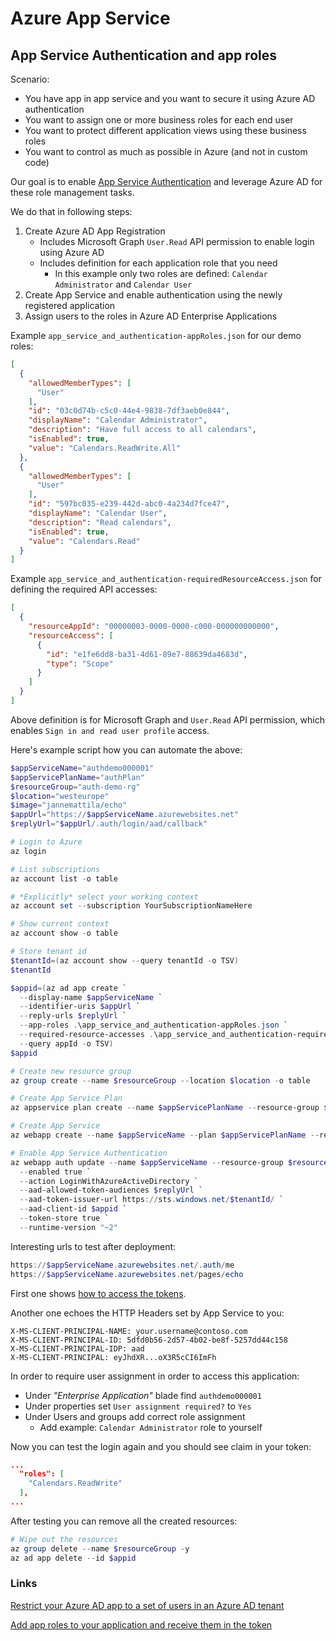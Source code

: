 # Azure App Service

## App Service Authentication and app roles

Scenario:
- You have app in app service and you want to secure it using Azure AD authentication
- You want to assign one or more business roles for each end user
- You want to protect different application views using these business roles
- You want to control as much as possible in Azure (and not in custom code)

Our goal is to enable
[App Service Authentication](https://docs.microsoft.com/en-us/azure/app-service/overview-authentication-authorization)
and leverage Azure AD for these role management tasks.

We do that in following steps:

1. Create Azure AD App Registration
    - Includes Microsoft Graph `User.Read` API permission to enable login using Azure AD
    - Includes definition for each application role that you need
        - In this example only two roles are defined: `Calendar Administrator` and `Calendar User`
2. Create App Service and enable authentication using the newly registered application
3. Assign users to the roles in Azure AD Enterprise Applications

Example `app_service_and_authentication-appRoles.json` for our demo roles:

```json
[
  {
    "allowedMemberTypes": [
      "User"
    ],
    "id": "03c0d74b-c5c0-44e4-9838-7df3aeb0e844",
    "displayName": "Calendar Administrator",
    "description": "Have full access to all calendars",
    "isEnabled": true,
    "value": "Calendars.ReadWrite.All"
  },
  {
    "allowedMemberTypes": [
      "User"
    ],
    "id": "597bc035-e239-442d-abc0-4a234d7fce47",
    "displayName": "Calendar User",
    "description": "Read calendars",
    "isEnabled": true,
    "value": "Calendars.Read"
  }
]
```

Example `app_service_and_authentication-requiredResourceAccess.json` for defining the required
API accesses:

```json
[
  {
    "resourceAppId": "00000003-0000-0000-c000-000000000000",
    "resourceAccess": [
      {
        "id": "e1fe6dd8-ba31-4d61-89e7-88639da4683d",
        "type": "Scope"
      }
    ]
  }
]
```

Above definition is for Microsoft Graph and `User.Read` API permission,
which enables `Sign in and read user profile` access. 

Here's example script how you can automate the above:

```powershell
$appServiceName="authdemo000001"
$appServicePlanName="authPlan"
$resourceGroup="auth-demo-rg"
$location="westeurope"
$image="jannemattila/echo"
$appUrl="https://$appServiceName.azurewebsites.net"
$replyUrl="$appUrl/.auth/login/aad/callback"

# Login to Azure
az login

# List subscriptions
az account list -o table

# *Explicitly* select your working context
az account set --subscription YourSubscriptionNameHere

# Show current context
az account show -o table

# Store tenant id
$tenantId=(az account show --query tenantId -o TSV)
$tenantId

$appid=(az ad app create `
  --display-name $appServiceName `
  --identifier-uris $appUrl `
  --reply-urls $replyUrl `
  --app-roles .\app_service_and_authentication-appRoles.json `
  --required-resource-accesses .\app_service_and_authentication-requiredResourceAccess.json `
  --query appId -o TSV)
$appid

# Create new resource group
az group create --name $resourceGroup --location $location -o table

# Create App Service Plan
az appservice plan create --name $appServicePlanName --resource-group $resourceGroup --is-linux --number-of-workers 1 --sku Free -o table

# Create App Service
az webapp create --name $appServiceName --plan $appServicePlanName --resource-group $resourceGroup -i $image -o table

# Enable App Service Authentication
az webapp auth update --name $appServiceName --resource-group $resourceGroup `
  --enabled true `
  --action LoginWithAzureActiveDirectory `
  --aad-allowed-token-audiences $replyUrl `
  --aad-token-issuer-url https://sts.windows.net/$tenantId/ `
  --aad-client-id $appid `
  --token-store true `
  --runtime-version "~2"
```

Interesting urls to test after deployment:

```powershell
https://$appServiceName.azurewebsites.net/.auth/me
https://$appServiceName.azurewebsites.net/pages/echo
```

First one shows [how to access the tokens](https://docs.microsoft.com/en-us/azure/app-service/app-service-authentication-how-to#retrieve-tokens-in-app-code).

Another one echoes the HTTP Headers set by App Service to you:

```http
X-MS-CLIENT-PRINCIPAL-NAME: your.username@contoso.com
X-MS-CLIENT-PRINCIPAL-ID: 5dfd0b56-2d57-4b02-be8f-5257dd44c158
X-MS-CLIENT-PRINCIPAL-IDP: aad
X-MS-CLIENT-PRINCIPAL: eyJhdXR...oX3R5cCI6ImFh
```

In order to require user assignment in order to access this application:

- Under *"Enterprise Application"* blade find `authdemo000001`
- Under properties set `User assignment required?` to `Yes`
- Under Users and groups add correct role assignment
    - Add example: `Calendar Administrator` role to yourself

Now you can test the login again and you should see claim in your token:

```json
...
  "roles": [
    "Calendars.ReadWrite"
  ],
...
```

After testing you can remove all the created resources:

```powershell
# Wipe out the resources
az group delete --name $resourceGroup -y
az ad app delete --id $appid
```

### Links

[Restrict your Azure AD app to a set of users in an Azure AD tenant](https://docs.microsoft.com/en-us/azure/active-directory/develop/howto-restrict-your-app-to-a-set-of-users)

[Add app roles to your application and receive them in the token](https://docs.microsoft.com/en-us/azure/active-directory/develop/howto-add-app-roles-in-azure-ad-apps)
